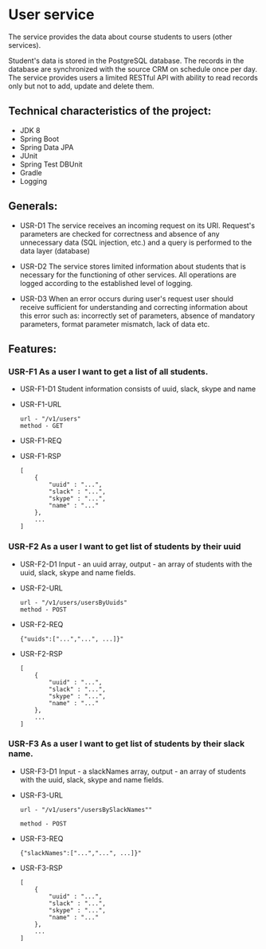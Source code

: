 # User service

The service provides the data about course students to users (other services).

Student's data is stored in the PostgreSQL database. The records in the database are synchronized with the source CRM on schedule once per day.
The service provides users a limited RESTful API with ability to read records only but not to add, update and delete them.

## Technical characteristics of the project:

* JDK 8
* Spring Boot
* Spring Data JPA
* JUnit
* Spring Test DBUnit
* Gradle
* Logging


## Generals:

* USR-D1 The service receives an incoming request on its URI. Request's parameters are checked for correctness and absence of any unnecessary data (SQL injection, etc.) and a query is performed to the data layer (database)

* USR-D2 The service stores limited information about students that is necessary for the functioning of other services. All operations are logged according to the established level of logging.

* USR-D3 When an error occurs during user's request user should receive sufficient for understanding and correcting information about this error such as: incorrectly set of parameters, absence of mandatory parameters, format parameter mismatch, lack of data etc.

## Features:

### USR-F1 As a user I want to get a list of all students.

* USR-F1-D1 Student information consists of uuid, slack, skype and name

* USR-F1-URL

    ```
    url - "/v1/users"
    method - GET
    ```

* USR-F1-REQ

* USR-F1-RSP

    ```
    [
        {
            "uuid" : "...",
            "slack" : "...",
            "skype" : "...",
            "name" : "..."
        },
        ...
    ]
    ```

### USR-F2  As a user I want to get list of students by their uuid

* USR-F2-D1 Input - an uuid array, output - an array of students with the uuid, slack, skype and name fields.

* USR-F2-URL

    ```
    url - "/v1/users/usersByUuids"
    method - POST
    ```

* USR-F2-REQ

    ```
    {"uuids":["...","...", ...]}"
    ```

* USR-F2-RSP

    ```
    [
        {
            "uuid" : "...",
            "slack" : "...",
            "skype" : "...",
            "name" : "..."
        },
        ...
    ]
    ```

### USR-F3 As a user I want to get list of students by their slack name.

* USR-F3-D1 Input - a slackNames array, output - an array of students with the uuid, slack, skype and name fields.

* USR-F3-URL

    ```
    url - "/v1/users"/usersBySlackNames""

    method - POST
    ```

* USR-F3-REQ

    ```
    {"slackNames":["...","...", ...]}"
    ```

* USR-F3-RSP

    ```
    [
        {
            "uuid" : "...",
            "slack" : "...",
            "skype" : "...",
            "name" : "..."
        },
        ...
    ]
    ```